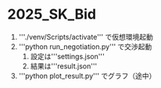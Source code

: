 # 2025_SK_Bid
1. '''./venv/Scripts/activate''' で仮想環境起動
2. '''python run_negotiation.py''' で交渉起動
   1. 設定は'''settings.json'''
   2. 結果は'''result.json'''
3. '''python plot_result.py''' でグラフ（途中）